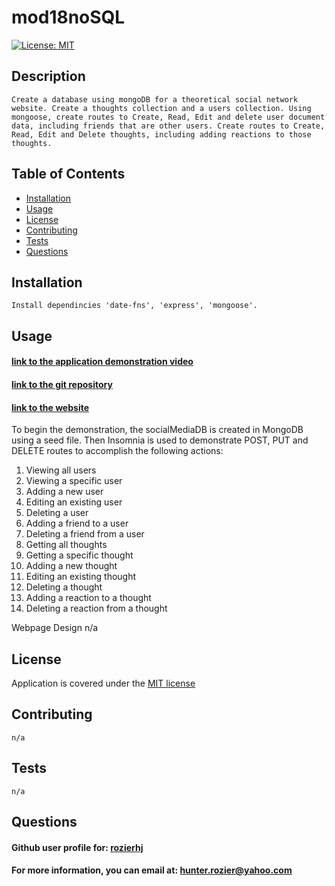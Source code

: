 # mod18noSQL
  [![License: MIT](https://img.shields.io/badge/License-MIT-yellow.svg)](https://opensource.org/licenses/MIT)

  ## Description 
    Create a database using mongoDB for a theoretical social network website. Create a thoughts collection and a users collection. Using mongoose, create routes to Create, Read, Edit and delete user document data, including friends that are other users. Create routes to Create, Read, Edit and Delete thoughts, including adding reactions to those thoughts.  

  ## Table of Contents

  - [Installation](#installation)
  - [Usage](#usage)
  - [License](#license)
  - [Contributing](#contributing)
  - [Tests](#tests)
  - [Questions](#questions)  

  ## Installation
    Install dependincies 'date-fns', 'express', 'mongoose'.

  ## Usage

  #### [link to the application demonstration video](https://app.screencastify.com/v3/watch/WooghDkQp6kkKVAXtEYo)
  #### [link to the git repository](https://github.com/rozierhj/mod18noSQL)
  #### [link to the website](#)

  To begin the demonstration, the socialMediaDB is created in MongoDB using a seed file. Then Insomnia is used to demonstrate POST, PUT and DELETE routes to accomplish the following actions:
  1) Viewing all users
  2) Viewing a specific user
  3) Adding a new user
  4) Editing an existing user
  5) Deleting a user
  6) Adding a friend to a user
  7) Deleting a friend from a user
  8) Getting all thoughts
  9) Getting a specific thought
  10) Adding a new thought
  11) Editing an existing thought
  12) Deleting a thought
  13) Adding a reaction to a thought
  14) Deleting a reaction from a thought

  Webpage Design
    n/a

  ## License

  Application is covered under the [MIT license](https://opensource.org/licenses/MIT)

  ## Contributing
    n/a

  ## Tests
    n/a

  ## Questions

  #### Github user profile for: [rozierhj](https://github.com/rozierhj)
  #### For more information, you can email at: [hunter.rozier@yahoo.com](hunter.rozier@yahoo.com)